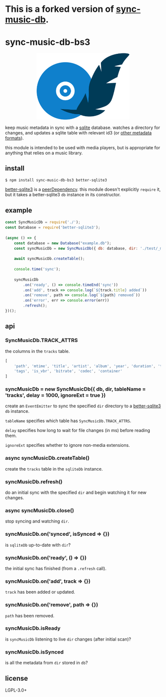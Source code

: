 # This is a forked version of [sync-music-db](https://www.npmjs.com/package/sync-music-db).

# sync-music-db-bs3

<p align="center"><img src="./sync-music-db.svg" width="300"></p>

keep music metadata in sync with a [sqlite](https://sqlite.org/index.html)
database. watches a directory for changes, and updates a sqlite table with
relevant id3 (or [other metadata formats](
https://github.com/borewit/music-metadata#support-for-audio-file-types)).

this module is intended to be used with media players, but is appropriate for
anything that relies on a music library.

## install

    $ npm install sync-music-db-bs3 better-sqlite3

[better-sqlite3](https://www.npmjs.com/package/better-sqlite3) is a
[peerDependency](https://docs.npmjs.com/files/package.json#peerdependencies).
this module doesn't explicitly `require` it, but it takes a better-sqlite3 `db`
instance in its constructor.

## example

```javascript
const SyncMusicDb = require('./');
const Database = require('better-sqlite3');

(async () => {
    const database = new Database("example.db");
    const syncMusicDb = new SyncMusicDb({ db: database, dir: './test/_music' });

    await syncMusicDb.createTable();

    console.time('sync');

    syncMusicDb
        .on('ready', () => console.timeEnd('sync'))
        .on('add', track => console.log(`${track.title} added`))
        .on('remove', path => console.log(`${path} removed`))
        .on('error', err => console.error(err))
        .refresh();
})();
```

## api
### SyncMusicDb.TRACK\_ATTRS
the columns in the `tracks` table.

```javascript
[
    'path', 'mtime', 'title', 'artist', 'album', 'year', 'duration', 'track_no',
    'tags', 'is_vbr', 'bitrate', 'codec', 'container'
]
```

### syncMusicDb = new SyncMusicDb({ db, dir, tableName = 'tracks', delay = 1000, ignoreExt = true })
create an `EventEmitter` to sync the specified `dir` directory to a
[better-sqlite3](https://www.npmjs.com/package/better-sqlite3) `db` instance.

`tableName` specifies which table has `SyncMusicDb.TRACK_ATTRS`.

`delay` specifies how long to wait for file changes (in ms) before reading them.

`ignoreExt` specifies whether to ignore non-media extensions.

### async syncMusicDb.createTable()
create the `tracks` table in the `sqliteDb` instance.

### syncMusicDb.refresh()
do an initial sync with the specified `dir` and begin watching it for
new changes.

### async syncMusicDb.close()
stop syncing and watching `dir`.

### syncMusicDb.on('synced', isSynced => {})
is `sqliteDb` up-to-date with `dir`?

### syncMusicDb.on('ready', () => {})
the initial sync has finished (from a `.refresh` call).

### syncMusicDb.on('add', track => {})
`track` has been added or updated.

### syncMusicDb.on('remove', path => {})
`path` has been removed.

### syncMusicDb.isReady
is `syncMusicDb` listening to live `dir` changes (after initial scan)?

### syncMusicDb.isSynced
is all the metadata from `dir` stored in `db`?

## license
LGPL-3.0+
